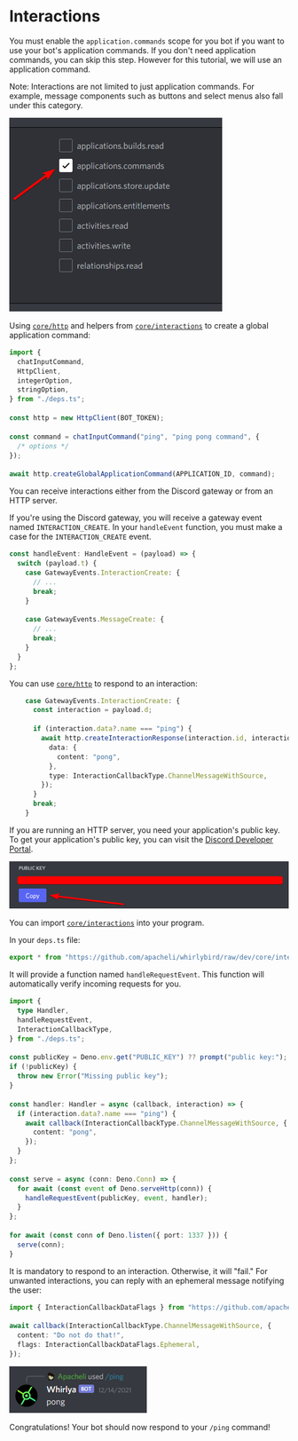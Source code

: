# Interactions

You must enable the `application.commands` scope for you bot if you want to use
your bot's application commands. If you don't need application commands, you can
skip this step. However for this tutorial, we will use an application command.

Note: Interactions are not limited to just application commands. For example,
message components such as buttons and select menus also fall under this
category.

![](./assets/interactions_0.png)

Using [`core/http`](https://github.com/apacheli/whirlybird/tree/dev/core/http)
and helpers from
[`core/interactions`](https://github.com/apacheli/whirlybird/tree/dev/core/interactions)
to create a global application command:

```ts
import {
  chatInputCommand,
  HttpClient,
  integerOption,
  stringOption,
} from "./deps.ts";

const http = new HttpClient(BOT_TOKEN);

const command = chatInputCommand("ping", "ping pong command", {
  /* options */
});

await http.createGlobalApplicationCommand(APPLICATION_ID, command);
```

You can receive interactions either from the Discord gateway or from an HTTP
server.

If you're using the Discord gateway, you will receive a gateway event named
`INTERACTION_CREATE`. In your `handleEvent` function, you must make a case for
the `INTERACTION_CREATE` event.

```ts
const handleEvent: HandleEvent = (payload) => {
  switch (payload.t) {
    case GatewayEvents.InteractionCreate: {
      // ...
      break;
    }

    case GatewayEvents.MessageCreate: {
      // ...
      break;
    }
  }
};
```

You can use
[`core/http`](https://github.com/apacheli/whirlybird/tree/dev/core/http) to
respond to an interaction:

```ts
    case GatewayEvents.InteractionCreate: {
      const interaction = payload.d;

      if (interaction.data?.name === "ping") {
        await http.createInteractionResponse(interaction.id, interaction.token, {
          data: {
            content: "pong",
          },
          type: InteractionCallbackType.ChannelMessageWithSource,
        });
      }
      break;
    }
```

If you are running an HTTP server, you need your application's public key. To
get your application's public key, you can visit the
[Discord Developer Portal](https://discord.com/developers/applications).

![](./assets/interactions_1.png)

You can import
[`core/interactions`](https://github.com/apacheli/whirlybird/tree/dev/core/interactions)
into your program.

In your `deps.ts` file:

```ts
export * from "https://github.com/apacheli/whirlybird/raw/dev/core/interactions/mod.ts";
```

It will provide a function named `handleRequestEvent`. This function will
automatically verify incoming requests for you.

```ts
import {
  type Handler,
  handleRequestEvent,
  InteractionCallbackType,
} from "./deps.ts";

const publicKey = Deno.env.get("PUBLIC_KEY") ?? prompt("public key:");
if (!publicKey) {
  throw new Error("Missing public key");
}

const handler: Handler = async (callback, interaction) => {
  if (interaction.data?.name === "ping") {
    await callback(InteractionCallbackType.ChannelMessageWithSource, {
      content: "pong",
    });
  }
};

const serve = async (conn: Deno.Conn) => {
  for await (const event of Deno.serveHttp(conn)) {
    handleRequestEvent(publicKey, event, handler);
  }
};

for await (const conn of Deno.listen({ port: 1337 })) {
  serve(conn);
}
```

It is mandatory to respond to an interaction. Otherwise, it will "fail." For
unwanted interactions, you can reply with an ephemeral message notifying the
user:

```ts
import { InteractionCallbackDataFlags } from "https://github.com/apacheli/whirlybird/raw/dev/core/types/mod.ts";

await callback(InteractionCallbackType.ChannelMessageWithSource, {
  content: "Do not do that!",
  flags: InteractionCallbackDataFlags.Ephemeral,
});
```

![](./assets/interactions_2.png)

Congratulations! Your bot should now respond to your `/ping` command!
